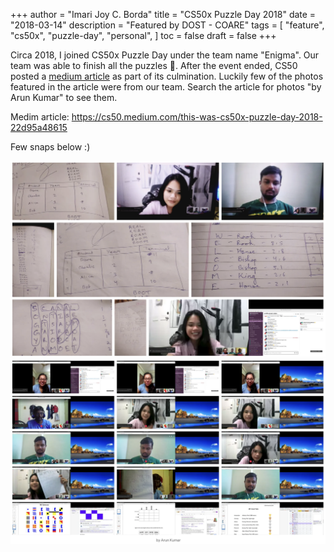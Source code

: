 +++
author = "Imari Joy C. Borda"
title = "CS50x Puzzle Day 2018"
date = "2018-03-14"
description = "Featured by DOST - COARE"
tags = [
    "feature",
    "cs50x",
    "puzzle-day",
    "personal",
]
toc = false
draft = false
+++

Circa 2018, I joined CS50x Puzzle Day under the team name "Enigma". Our team was able to finish all the puzzles 🎉. After the event ended, CS50 posted a [medium article](https://cs50.medium.com/this-was-cs50x-puzzle-day-2018-22d95a48615) as part of its culmination. Luckily few of the photos featured in the article were from our team. Search the article for photos "by Arun Kumar" to see them.

Medim article: https://cs50.medium.com/this-was-cs50x-puzzle-day-2018-22d95a48615

Few snaps below :)

![alt text](../images/image.png)
![alt text](../images/image-1.png)
